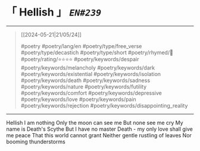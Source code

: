 # &#12300; Hellish &#12301; *`EN#239`*

---

> [[2024-05-21|21/05/24]]
> 
> #poetry 
> #poetry/lang/en 
> #poetry/type/free_verse #poetry/type/decastich #poetry/type/short 
> #poetry/rhymed/🔴 
> #poetry/rating/⭐⭐⭐⭐ 
> #poetry/keywords/despair #poetry/keywords/melancholy #poetry/keywords/dark #poetry/keywords/existential #poetry/keywords/isolation #poetry/keywords/death #poetry/keywords/sadness #poetry/keywords/nature #poetry/keywords/futility #poetry/keywords/comfort #poetry/keywords/depressive #poetry/keywords/love #poetry/keywords/pain #poetry/keywords/rejection #poetry/keywords/disappointing_reality 

---

Hellish
I am nothing
Only the moon can see me
But none see me cry
My name is Death's Scythe
But I have no master 
Death - my only love shall give me peace
That this world cannot grant
Neither gentle rustling of leaves
Nor booming thunderstorms
